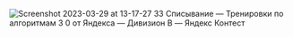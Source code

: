 ![Screenshot 2023-03-29 at 13-17-27 33  Списывание — Тренировки по алгоритмам 3 0 от Яндекса — Дивизион B — Яндекс Контест](https://user-images.githubusercontent.com/88425424/228503733-8b5f4502-9696-4044-8c2e-d25cc37e0c6d.png)
